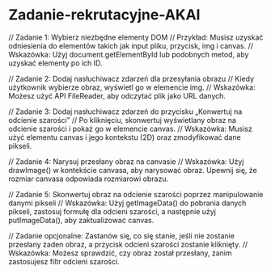 # Zadanie-rekrutacyjne-AKAI

// Zadanie 1: Wybierz niezbędne elementy DOM
// Przykład: Musisz uzyskać odniesienia do elementów takich jak input pliku, przycisk, img i canvas.
// Wskazówka: Użyj document.getElementById lub podobnych metod, aby uzyskać elementy po ich ID.

// Zadanie 2: Dodaj nasłuchiwacz zdarzeń dla przesyłania obrazu
// Kiedy użytkownik wybierze obraz, wyświetl go w elemencie img.
// Wskazówka: Możesz użyć API FileReader, aby odczytać plik jako URL danych.

// Zadanie 3: Dodaj nasłuchiwacz zdarzeń do przycisku „Konwertuj na odcienie szarości”
// Po kliknięciu, skonwertuj wyświetlany obraz na odcienie szarości i pokaż go w elemencie canvas.
// Wskazówka: Musisz użyć elementu canvas i jego kontekstu (2D) oraz zmodyfikować dane pikseli.

// Zadanie 4: Narysuj przesłany obraz na canvasie
// Wskazówka: Użyj drawImage() w kontekście canvasa, aby narysować obraz. Upewnij się, że rozmiar canvasa odpowiada rozmiarowi obrazu.

// Zadanie 5: Skonwertuj obraz na odcienie szarości poprzez manipulowanie danymi pikseli
// Wskazówka: Użyj getImageData() do pobrania danych pikseli, zastosuj formułę dla odcieni szarości, a następnie użyj putImageData(), aby zaktualizować canvas.

// Zadanie opcjonalne: Zastanów się, co się stanie, jeśli nie zostanie przesłany żaden obraz, a przycisk odcieni szarości zostanie kliknięty.
// Wskazówka: Możesz sprawdzić, czy obraz został przesłany, zanim zastosujesz filtr odcieni szarości.
